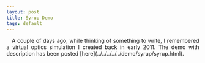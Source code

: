```yaml
---
layout: post
title: Syrup Demo
tags: default
---
```

<div markdown="1" style="text-align: justify">&emsp;A couple of days ago, while thinking of something to write, I remembered a virtual optics simulation I created back in early 2011.  The demo with description has been posted [here](../../../../../demo/syrup/syrup.html).
</div>